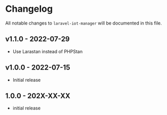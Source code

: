 # Changelog

All notable changes to `laravel-iot-manager` will be documented in this file.

## v1.1.0 - 2022-07-29

- Use Larastan instead of PHPStan

## v1.0.0 - 2022-07-15

- Initial release

## 1.0.0 - 202X-XX-XX

- initial release
